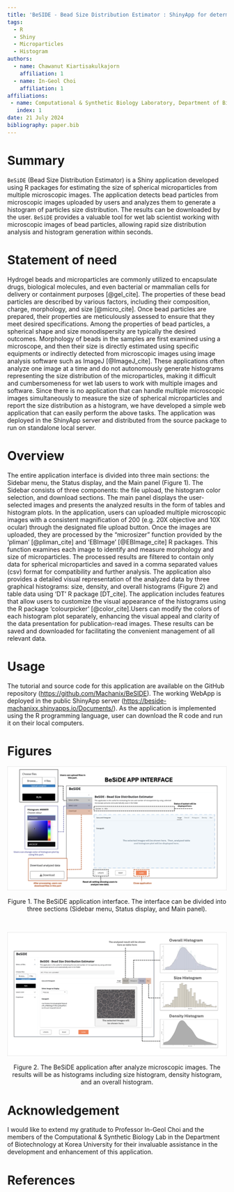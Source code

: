 ```yaml
---
title: 'BeSIDE - Bead Size Distribution Estimator : ShinyApp for determination size of microparticles from microscopic images'
tags:
  - R
  - Shiny
  - Microparticles
  - Histogram
authors:
  - name: Chawanut Kiartisakulkajorn
    affiliation: 1
  - name: In-Geol Choi
    affiliation: 1
affiliations:
 - name: Computational & Synthetic Biology Laboratory, Department of Biotechnology, College of Life Science and Biotechnology, Korea University
   index: 1
date: 21 July 2024
bibliography: paper.bib
---
```


# Summary
`BeSiDE` (Bead Size Distribution Estimator) is a Shiny application developed using R packages for estimating the size of spherical microparticles from multiple microscopic images. The application detects bead particles from microscopic images uploaded by users and analyzes them to generate a histogram of particles size distribution. The results can be downloaded by the user. `BeSiDE` provides a valuable tool for wet lab scientist working with microscopic images of bead particles, allowing rapid size distribution analysis and histogram generation within seconds.

# Statement of need
Hydrogel beads and microparticles are commonly utilized to encapsulate drugs, biological molecules, and even bacterial or mammalian cells for delivery or containment purposes [@gel_cite]. The properties of these bead particles are described by various factors, including their composition, charge, morphology, and size  [@micro_cite]. Once bead particles are prepared, their properties are meticulously assessed to ensure that they meet desired specifications. Among the properties of bead particles, a spherical shape and size monodispersity are typically the desired outcomes. Morphology of beads in the samples are first examined using a microscope, and then their size is directly estimated using specific equipments or indirectly detected from microscopic images using image analysis software such as ImageJ  [@ImageJ_cite]. These applications often analyze one image at a time and do not autonomously generate histograms representing the size distribution of the microparticles, making it difficult and cumbersomeness for wet lab users to work with multiple images and software. Since there is no application that can handle multiple microscopic images simultaneously to measure the size of spherical microparticles and report the size distribution as a histogram, we have developed a simple web application that can easily perform the above tasks. The application was deployed in the ShinyApp server and distributed from the source package to run on standalone local server.

# Overview
The entire application interface is divided into three main sections: the Sidebar menu, the Status display, and the Main panel (Figure 1). The Sidebar consists of three components: the file upload, the histogram color selection, and  download sections. The main panel displays the user-selected images and presents the analyzed results in the form of tables and histogram plots.  In the application, users can uploaded multiple microscopic images with a consistent magnification of 200 (e.g. 20X objective and 10X ocular) through the designated file upload button. Once the images are uploaded, they are processed by the “microsizer” function provided by the ‘pliman’  [@pliman_cite] and ‘EBImage’ [@EBImage_cite] R packages. This function examines each image to identify and measure morphology and size of microparticles. The processed results are filtered to contain only data for spherical microparticles and saved in a comma separated values (csv) format for compatibility and further analysis. The application also provides a detailed visual representation of the analyzed data by three graphical histograms: size, density, and overall histograms (Figure 2) and table data using  ‘DT’ R package [DT_cite]. The application includes features that allow users to customize the visual appearance of the histograms using the R package ‘colourpicker’  [@color_cite].Users can modify the colors of each histogram plot separately, enhancing the visual appeal and clarity of the data presentation for publication-read images. These results can be saved and downloaded for facilitating the convenient management of all relevant data.

# Usage
The tutorial and source code for this application are available on the GitHub repository (https://github.com/Machanix/BeSIDE). The working WebApp is deployed in the public ShinyApp server (https://beside-machanixx.shinyapps.io/Documents/). As the application is implemented using the R programming language, user can download the R code and run it on their local computers.

# Figures

![\label{fig:Fig1}](BeSiDE_Appinterface.png)
<div align="center"> Figure 1. The BeSiDE application interface. The interface can be divided into three sections (Sidebar menu, Status display, and Main panel). </div>

&nbsp;

![\label{fig:Fig2}](BeSiDE_resultDP.png)
<div align="center"> Figure 2. The BeSiDE application after analyze microscopic images. The results will be as histograms including size histogram, density histogram, and an overall histogram. </div>

# Acknowledgement
I would like to extend my gratitude to Professor In-Geol Choi and the members of the Computational & Synthetic Biology Lab in the Department of Biotechnology at Korea University for their invaluable assistance in the development and enhancement of this application.

# References
